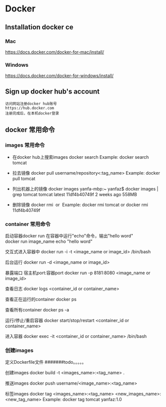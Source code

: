 # Docker

## Installation docker ce
### Mac
https://docs.docker.com/docker-for-mac/install/

### Windows
https://docs.docker.com/docker-for-windows/install/


## Sign up docker hub's account
    访问网站注册docker hub账号
    https://hub.docker.com
    注册完成后，在本机docker登录

## docker 常用命令

### images 常用命令
* 在docker hub上搜索images
    docker search <images name>
    Example: docker search tomcat

* 拉去镜像
    docker pull username/repository<:tag_name>
    Example: docker pull tomcat

* 列出机器上的镜像
    docker images
    yanfa-mbp:~ yanfaz$ docker images | grep tomcat
    tomcat                          latest                         11df4b40749f        2 weeks ago         558MB


* 删除镜像
    docker rmi <image id> or <image name:tag name>
    Example: docker rmi tomcat  or docker rmi 11df4b40749f

### container 常用命令

启动容器docker run
在容器中运行"echo"命令，输出"hello word"  
docker run image_name echo "hello word"  

交互式进入容器中
docker run -i -t <image_name or image_id> /bin/bash

后台运行
docker run -d <image_name or image_id>

暴露端口 宿主机port:容器port
docker run -p 8181:8080 <image_name or image_id>

查看日志
docker logs <container_id or container_name>

查看正在运行的container
docker ps

查看所有container
docker ps -a

运行/停止/重启容器
docker start/stop/restart <container_id or container_name>

进入容器
docker exec -it <container_id or container_name> /bin/bash

### 创建images

定义Dockerfile文件
#######todo。。。。。

创建images
docker build -t <images_name>:<tag_name> .

推送images
docker push username/<image_name>:<tag_name>

标签images
docker tag <images_name>:<tag_name> <new_images_name>:<new_tag_name>
Example: docker tag tomcat yanfaz:1.0

